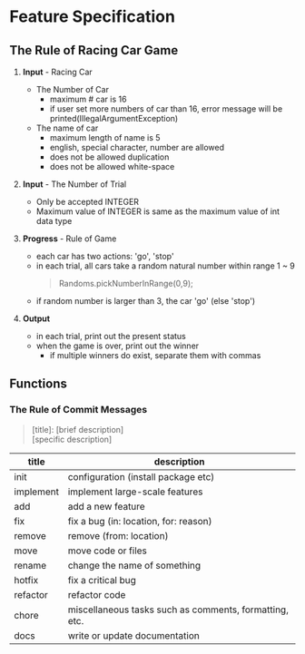 # Feature Specification
## The Rule of Racing Car Game

1. **Input** - Racing Car
    + The Number of Car
      + maximum # car is 16 
      + if user set more numbers of car than 16, error message will be printed(IllegalArgumentException)
    + The name of car 
      + maximum length of name is 5
      + english, special character, number are allowed
      + does not be allowed duplication
      + does not be allowed white-space

2. **Input** - The Number of Trial
    + Only be accepted INTEGER
    + Maximum value of INTEGER is same as the maximum value of int data type
   
3. **Progress** - Rule of Game
    + each car has two actions: 'go', 'stop'
    + in each trial, all cars take a random natural number within range 1 ~ 9
        >Randoms.pickNumberInRange(0,9);
    + if random number is larger than 3, the car 'go' (else 'stop')
4. **Output**
    + in each trial, print out the present status
    + when the game is over, print out the winner
      + if multiple winners do exist, separate them with commas


## Functions




### The Rule of Commit Messages

> [title]\: [brief description] <br>
> [specific description]

| title     | description                                            |
|-----------|--------------------------------------------------------|
| init      | configuration (install package etc)                    |
| implement | implement large-scale features                         |
| add       | add a new feature                                      |
| fix       | fix a bug (in: location, for: reason)                  |
| remove    | remove (from: location)                                |
| move      | move code or files                                     |
| rename    | change the name of something                           |
| hotfix    | fix a critical bug                                     |
| refactor  | refactor code                                          |
| chore     | miscellaneous tasks such as comments, formatting, etc. |
| docs      | write or update documentation                          |

